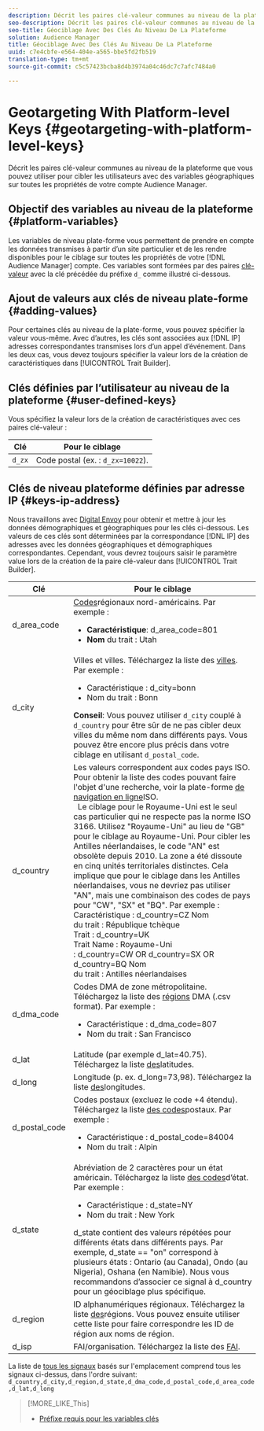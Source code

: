 ```yaml
---
description: Décrit les paires clé-valeur communes au niveau de la plateforme que vous pouvez utiliser pour cibler les utilisateurs avec des variables géographiques sur toutes les propriétés de votre compte Audience Manager.
seo-description: Décrit les paires clé-valeur communes au niveau de la plateforme que vous pouvez utiliser pour cibler les utilisateurs avec des variables géographiques sur toutes les propriétés de votre compte Audience Manager.
seo-title: Géociblage Avec Des Clés Au Niveau De La Plateforme
solution: Audience Manager
title: Géociblage Avec Des Clés Au Niveau De La Plateforme
uuid: c7e4cbfe-e564-404e-a565-bbe5fd2fb519
translation-type: tm+mt
source-git-commit: c5c57423bcba8d4b3974a04c46dc7c7afc7484a0

---
```



# Geotargeting With Platform-level Keys {#geotargeting-with-platform-level-keys}

Décrit les paires clé-valeur communes au niveau de la plateforme que vous pouvez utiliser pour cibler les utilisateurs avec des variables géographiques sur toutes les propriétés de votre compte Audience Manager.

<!-- c_tb_platform_vars.xml -->

## Objectif des variables au niveau de la plateforme {#platform-variables}

Les variables de niveau plate-forme vous permettent de prendre en compte les données transmises à partir d’un site particulier et de les rendre disponibles pour le ciblage sur toutes les propriétés de votre [!DNL Audience Manager] compte. Ces variables sont formées par des paires [clé-valeur](../../reference/key-value-pairs-explained.md) avec la clé précédée du préfixe `d_` comme illustré ci-dessous.

## Ajout de valeurs aux clés de niveau plate-forme {#adding-values}

Pour certaines clés au niveau de la plate-forme, vous pouvez spécifier la valeur vous-même. Avec d’autres, les clés sont associées aux [!DNL IP] adresses correspondantes transmises lors d’un appel d’événement. Dans les deux cas, vous devez toujours spécifier la valeur lors de la création de caractéristiques dans [!UICONTROL Trait Builder].

## Clés définies par l’utilisateur au niveau de la plateforme {#user-defined-keys}

Vous spécifiez la valeur lors de la création de caractéristiques avec ces paires clé-valeur :

| Clé | Pour le ciblage |
|---|---|
| `d_zx` | Code postal (ex. : `d_zx=10022`). |

## Clés de niveau plateforme définies par adresse IP {#keys-ip-address}

Nous travaillons avec [Digital Envoy](https://www.digitalenvoy.com/) pour obtenir et mettre à jour les données démographiques et géographiques pour les clés ci-dessous. Les valeurs de ces clés sont déterminées par la correspondance [!DNL IP] des adresses avec les données géographiques et démographiques correspondantes. Cependant, vous devrez toujours saisir le paramètre value lors de la création de la paire clé-valeur dans [!UICONTROL Trait Builder].

| Clé | Pour le ciblage |
|--- |--- |
| d_area_code | [Codes](https://en.wikipedia.org/wiki/List_of_North_American_Numbering_Plan_area_codes)régionaux nord-américains.  Par exemple : <ul><li>**Caractéristique**:  d_area_code=801</li><li>**Nom** du trait : Utah</li></ul> |
| d_city | Villes et villes. Téléchargez la liste des [villes](assets/d_city.txt).  Par exemple : <ul><li>Caractéristique :  d_city=bonn</li><li>Nom du trait : Bonn</li></ul> **Conseil**: Vous pouvez utiliser `d_city` couplé à `d_country` pour être sûr de ne pas cibler deux villes du même nom dans différents pays. Vous pouvez être encore plus précis dans votre ciblage en utilisant `d_postal_code`. |
| d_country | Les valeurs correspondent aux codes pays ISO. Pour obtenir la liste des codes pouvant faire l'objet d'une recherche, voir la plate-forme [de navigation en ligne](https://www.iso.org/obp/ui/#home)ISO. <br>  Le ciblage pour le Royaume-Uni est le seul cas particulier qui ne respecte pas la norme ISO 3166. Utilisez "Royaume-Uni" au lieu de "GB" pour le ciblage au Royaume-Uni.  Pour cibler les Antilles néerlandaises, le code "AN" est obsolète depuis 2010. La zone a été dissoute en cinq unités territoriales distinctes. Cela implique que pour le ciblage dans les Antilles néerlandaises, vous ne devriez pas utiliser "AN", mais une combinaison des codes de pays pour "CW", "SX" et "BQ".  Par exemple :  <br>Caractéristique :  d_country=CZ Nom <br>du trait : République tchèque <br>Trait :  d_country=UK <br>Trait Name : Royaume-Uni <br>:  d_country=CW OR d_country=SX OR d_country=BQ Nom <br>du trait : Antilles néerlandaises |
| d_dma_code | Codes DMA de zone métropolitaine. Téléchargez la liste des [régions](assets/DMAregions.csv) DMA (.csv format).  Par exemple : <ul><li>Caractéristique :  d_dma_code=807</li><li>Nom du trait : San Francisco</li></ul> |
| d_lat | Latitude (par exemple d_lat=40.75). Téléchargez la liste [des](assets/d_lat.txt)latitudes. |
| d_long | Longitude (p. ex. d_long=73,98). Téléchargez la liste [des](assets/d_long.txt)longitudes. |
| d_postal_code | Codes postaux (excluez le code +4 étendu). Téléchargez la liste [des codes](assets/d_postal_code.txt)postaux.  Par exemple : <ul><li>Caractéristique :  d_postal_code=84004 </li><li>Nom du trait : Alpin</li></ul> |
| d_state | Abréviation de 2 caractères pour un état américain. Téléchargez la liste [des codes](assets/d_state.txt)d’état.  Par exemple : <ul><li>Caractéristique :  d_state=NY </li><li>Nom du trait : New York</li></ul>d_state contient des valeurs répétées pour différents états dans différents pays. Par exemple, d_state == "on" correspond à plusieurs états : Ontario (au Canada), Ondo (au Nigeria), Oshana (en Namibie). Nous vous recommandons d’associer ce signal à d_country pour un géociblage plus spécifique. |
|  d_region | ID alphanumériques régionaux. Téléchargez la liste [des](assets/Country_RegionCodes_City.csv)régions.  Vous pouvez ensuite utiliser cette liste pour faire correspondre les ID de région aux noms de région. |
| d_isp | FAI/organisation. Téléchargez la liste des [FAI](assets/d_isp.txt). |

La liste de [tous les signaux](assets/all.csv) basés sur l'emplacement comprend tous les signaux ci-dessus, dans l'ordre suivant: `d_country,d_city,d_region,d_state,d_dma_code,d_postal_code,d_area_code,d_lat,d_long`

>[!MORE_LIKE_This]
>
>* [Préfixe requis pour les variables clés](../../features/traits/trait-variable-prefixes.md)


